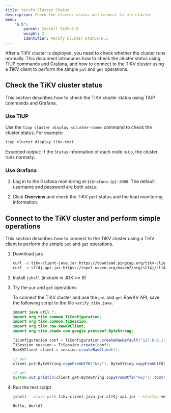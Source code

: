 ```yaml
---
title: Verify Cluster Status
description: Check the cluster status and connect to the cluster
menu:
    "6.5":
        parent: Install TiKV-6.5
        weight: 3
        identifier: Verify Cluster Status-6.5
---
```


After a TiKV cluster is deployed, you need to check whether the cluster runs normally. This document introduces how to check the cluster status using TiUP commands and Grafana, and how to connect to the TiKV cluster using a TiKV client to perform the simple `put` and `get` operations.

## Check the TiKV cluster status

This section describes how to check the TiKV cluster status using TiUP commands and Grafana.

### Use TiUP

Use the `tiup cluster display <cluster-name>` command to check the cluster status. For example:

```bash
tiup cluster display tikv-test
```

Expected output: If the `Status` information of each node is `Up`, the cluster runs normally.

### Use Grafana

1. Log in to the Grafana monitoring at `${Grafana-ip}:3000`. The default username and password are both `admin`.

2. Click **Overview** and check the TiKV port status and the load monitoring information.

## Connect to the TiKV cluster and perform simple operations

This section describes how to connect to the TiKV cluster using a TiKV client to perform the simple `put` and `get` operations.

1. Download jars

    ```bash
    curl -o tikv-client-java.jar https://download.pingcap.org/tikv-client-java-3.1.0-SNAPSHOT.jar
    curl -o slf4j-api.jar https://repo1.maven.org/maven2/org/slf4j/slf4j-api/1.7.16/slf4j-api-1.7.16.jar
    ```

2. Install `jshell` (include in JDK >= 9)

3. Try the `put` and `get` operations
    
    To connect the TiKV cluster and use the `put` and `get` RawKV API, save the following script to the file `verify_tikv.java`.


    ```java
    import java.util.*;
    import org.tikv.common.TiConfiguration;
    import org.tikv.common.TiSession;
    import org.tikv.raw.RawKVClient;
    import org.tikv.shade.com.google.protobuf.ByteString;

    TiConfiguration conf = TiConfiguration.createRawDefault("127.0.0.1:2379");
    TiSession session = TiSession.create(conf);
    RawKVClient client = session.createRawClient();

    // put
    client.put(ByteString.copyFromUtf8("key"), ByteString.copyFromUtf8("Hello, World!"));

    // get
    System.out.println(client.get(ByteString.copyFromUtf8("key")).toStringUtf8());
    ```

4. Run the test script

    ```bash
    jshell --class-path tikv-client-java.jar:slf4j-api.jar --startup verify_tikv.java

    Hello, World!
    ```
